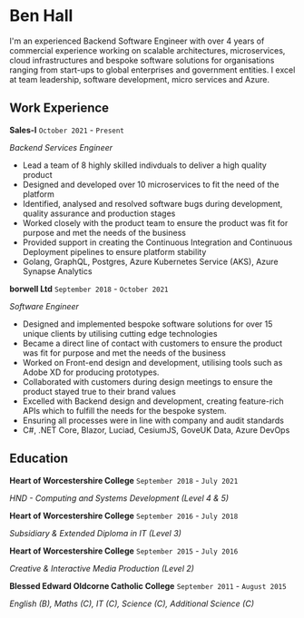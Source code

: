 # Ben Hall

I'm an experienced Backend Software Engineer with over 4 years of commercial experience working on scalable architectures, microservices, cloud infrastructures and bespoke software solutions for organisations ranging from start-ups to global enterprises and government entities. I excel at team leadership, software development, micro services and Azure.

## Work Experience

**Sales-I** `October 2021` - `Present` 

*Backend Services Engineer*

- Lead a team of 8 highly skilled indivduals to deliver a high quality product
- Designed and developed over 10 microservices to fit the need of the platform
- Identified, analysed and resolved software bugs during development, quality assurance and production stages
- Worked closely with the product team to ensure the product was fit for purpose and met the needs of the business
- Provided support in creating the Continuous Integration and Continuous Deployment pipelines to ensure platform stability
- Golang, GraphQL, Postgres, Azure Kubernetes Service (AKS), Azure Synapse Analytics

**borwell Ltd** `September 2018` - `October 2021` 

*Software Engineer*

- Designed and implemented bespoke software solutions for over 15 unique clients by utilising cutting edge technologies
- Became a direct line of contact with customers to ensure the product was fit for purpose and met the needs of the business
- Worked on Front-end design and development, utilising tools such as Adobe XD for producing prototypes.
- Collaborated with customers during design meetings to ensure the product stayed true to their brand values
- Excelled with Backend design and development, creating feature-rich APIs which to fulfill the needs for the bespoke system.
- Ensuring all processes were in line with company and audit standards
- C#, .NET Core, Blazor, Luciad, CesiumJS, GoveUK Data, Azure DevOps

## Education

**Heart of Worcestershire College** `September 2018` - `July 2021` 

*HND - Computing and Systems Development (Level 4 & 5)*

**Heart of Worcestershire College** `September 2016` - `July 2018` 

*Subsidiary & Extended Diploma in IT (Level 3)*

**Heart of Worcestershire College** `September 2015` - `July 2016` 

*Creative & Interactive Media Production (Level 2)*

**Blessed Edward Oldcorne Catholic College** `September 2011` - `August 2015` 

*English (B), Maths (C), IT (C), Science (C), Additional Science (C)*